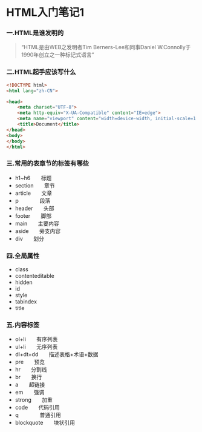 # HTML入门笔记1
### 一.HTML是谁发明的
>“HTML是由WEB之发明者Tim Berners-Lee和同事Daniel W.Connolly于1990年创立之一种标记式语言”

### 二.HTML起手应该写什么
```html
<!DOCTYPE html>
<html lang="zh-CN">

<head>
    <meta charset="UTF-8">
    <meta http-equiv="X-UA-Compatible" content="IE=edge">
    <meta name="viewport" content="width=device-width, initial-scale=1.0">
    <title>Document</title>
</head>
<body>
</body>
</html>
``` 
### 三.常用的表章节的标签有哪些
* h1~h6&emsp;&emsp;标题
* section&emsp;&emsp;章节
* article&emsp;&emsp;文章
* p&emsp;&emsp;&emsp;&emsp;段落
* header&emsp;&emsp;头部
* footer&emsp;&emsp;脚部
* main&emsp;&emsp;主要内容
* aside&emsp;&emsp;旁支内容
* div&emsp;&emsp;划分

### 四.全局属性
* class
* contenteditable
* hidden
* id
* style
* tabindex
* title
  
### 五.内容标签
* ol+li&emsp;&emsp;有序列表
* ul+li&emsp;&emsp;无序列表
* dl+dt+dd&emsp;&emsp;描述表格+术语+数据
* pre&emsp;&emsp;预览
* hr&emsp;&emsp;分割线
* br&emsp;&emsp;换行
* a&emsp;&emsp;超链接
* em&emsp;&emsp;强调
* strong&emsp;&emsp;加重
* code&emsp;&emsp;代码引用
* q&emsp;&emsp;&emsp;&emsp;普通引用
* blockquote&emsp;&emsp;块状引用
